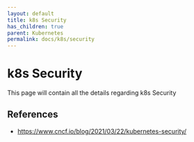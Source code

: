 ```yaml
---
layout: default
title: k8s Security
has_children: true
parent: Kubernetes
permalink: docs/k8s/security
---
```


# k8s Security
This page will contain all the details regarding k8s Security
## References
* https://www.cncf.io/blog/2021/03/22/kubernetes-security/